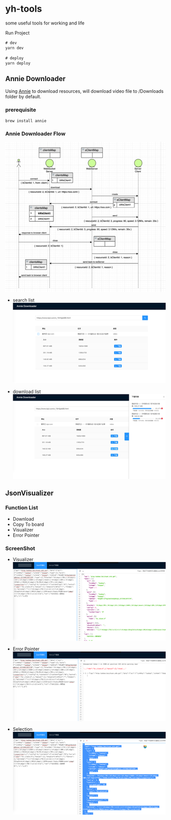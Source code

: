 # yh-tools
some useful tools for working and life

Run Project

```shell script
# dev
yarn dev

# deploy
yarn deploy
```

## Annie Downloader

Using [Annie](https://github.com/iawia002/annie) to download resources, will download video file to /Downloads folder by default.

### prerequisite

```shell script
brew install annie
```

### Annie Downloader Flow

![flow](./screenshot/annie-download-flow.png)

- search list
![list](./screenshot/list.png)

- download list
![downloadlist](./screenshot/downloadlist.png)

## JsonVisualizer

### Function List
- Download
- Copy To board
- Visualizer
- Error Pointer

### ScreenShot
- Visualizer
![parse](./screenshot/parse.png)

- Error Pointer
![error-pointer](./screenshot/error-log.png)

- Selection
![selection](./screenshot/selection.png)
